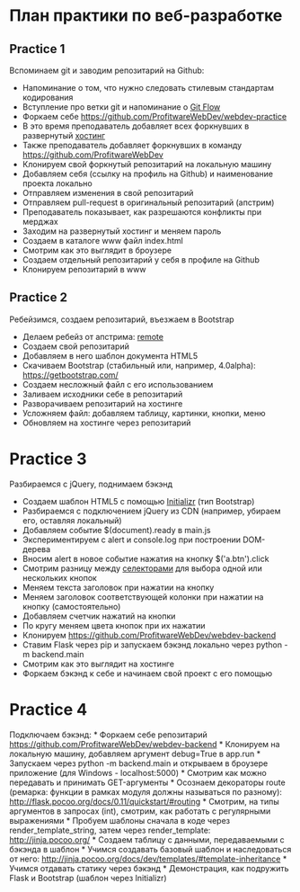 # План практики по веб-разработке

## Practice 1

Вспоминаем git и заводим репозитарий на Github:
   * Напоминание о том, что нужно следовать стилевым стандартам кодирования
   * Вступление про ветки git и напоминание о [Git Flow](https://habrahabr.ru/post/106912/)
   * Форкаем себе https://github.com/ProfitwareWebDev/webdev-practice
   * В это время преподаватель добавляет всех форкнувших в развернутый [хостинг](https://github.com/ProfitwareWebDev/webdev-hosting)
   * Также преподаватель добавляет форкнувших в команду https://github.com/ProfitwareWebDev
   * Клонируем свой форкнутый репозитарий на локальную машину
   * Добавляем себя (ссылку на профиль на Github) и наименование проекта локально
   * Отправляем изменения в свой репозитарий
   * Отправляем pull-request в оригинальный репозитарий (апстрим)
   * Преподаватель показывает, как разрешаются конфликты при мерджах
   * Заходим на развернутый хостинг и меняем пароль
   * Создаем в каталоге www файл index.html
   * Смотрим как это выглядит в броузере
   * Создаем отдельный репозитарий у себя в профиле на Github
   * Клонируем репозитарий в www

## Practice 2

Ребейзимся, создаем репозитарий, въезжаем в Bootstrap
   * Делаем ребейз от апстрима: [remote](https://git-scm.com/book/ru/v1/%D0%92%D0%B5%D1%82%D0%B2%D0%BB%D0%B5%D0%BD%D0%B8%D0%B5-%D0%B2-Git-%D0%A3%D0%B4%D0%B0%D0%BB%D1%91%D0%BD%D0%BD%D1%8B%D0%B5-%D0%B2%D0%B5%D1%82%D0%BA%D0%B8)
   * Создаем свой репозитарий
   * Добавляем в него шаблон документа HTML5
   * Скачиваем Bootstrap (стабильный или, например, 4.0alpha): https://getbootstrap.com/
   * Создаем несложный файл с его использованием
   * Заливаем исходники себе в репозитарий
   * Разворачиваем репозитарий на хостинге
   * Усложняем файл: добавляем таблицу, картинки, кнопки, меню
   * Обновляем на хостинге через репозитарий

# Practice 3

Разбираемся с jQuery, поднимаем бэкэнд
   * Создаем шаблон HTML5 с помощью [Initializr](http://initializr.com/) (тип Bootstrap)
   * Разбираемся с подключением jQuery из CDN (например, убираем его, оставляя локальный)
   * Добавляем событие $(document).ready в main.js
   * Экспериментируем с alert и console.log при построении DOM-дерева
   * Вносим alert в новое событие нажатия на кнопку $('a.btn').click
   * Смотрим разницу между [селекторами](http://api.jquery.com/category/selectors/) для выбора одной или нескольких кнопок
   * Меняем текста заголовок при нажатии на кнопку
   * Меняем заголовок соответствующей колонки при нажатии на кнопку (самостоятельно)
   * Добавляем счетчик нажатий на кнопки
   * По кругу меняем цвета кнопок при их нажатии
   * Клонируем https://github.com/ProfitwareWebDev/webdev-backend
   * Ставим Flask через pip и запускаем бэкэнд локально через python -m backend.main
   * Смотрим как это выглядит на хостинге
   * Форкаем бэкэнд к себе и начинаем свой проект с его помощью

# Practice 4

Подключаем бэкэнд:
    * Форкаем себе репозитарий https://github.com/ProfitwareWebDev/webdev-backend
    * Клонируем на локальную машину, добавляем аргумент debug=True в app.run
    * Запускаем через python -m backend.main и открываем в броузере приложение (для Windows - localhost:5000)
    * Смотрим как можно передавать и принимать GET-аргументы
    * Осознаем декораторы route (ремарка: функции в рамках модуля должны называться по разному): http://flask.pocoo.org/docs/0.11/quickstart/#routing
    * Смотрим, на типы аргументов в запросах (int), смотрим, как работать с регулярными выражениями
    * Пробуем шаблоны сначала в коде через render\_template\_string, затем через render_template: http://jinja.pocoo.org/
    * Создаем таблицу с данными, передаваемыми с бэкэнда в шаблон
    * Учимся создавать базовый шаблон и наследоваться от него: http://jinja.pocoo.org/docs/dev/templates/#template-inheritance
    * Учимся отдавать статику через бэкэнд
    * Демонстрация, как подружить Flask и Bootstrap (шаблон через Initializr)
